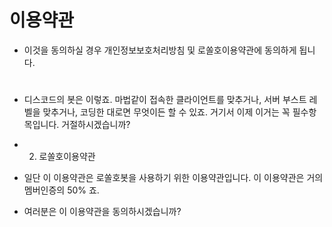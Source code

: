 # 이용약관
- 이것을 동의하실 경우 개인정보보호처리방침 및 로쏠호이용약관에 동의하게 됩니다.
#
- 디스코드의 봇은 이렇죠. 마법같이 접속한 클라이언트를 맞추거나, 서버 부스트 레벨을 맞추거나, 코딩한 대로면 무엇이든 할 수 있죠. 거기서 이제 이거는 꼭 필수항목입니다. 거절하시겠습니까?
- 2. 로쏠호이용약관
- 일단 이 이용약관은 로쏠호봇을 사용하기 위한 이용약관입니다. 이 이용약관은 거의 멤버인증의 50% 죠.

- 여러분은 이 이용약관을 동의하시겠습니까?
